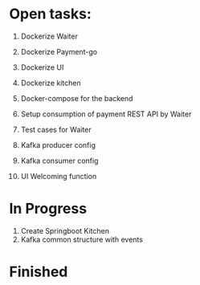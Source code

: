 # Open tasks:
1. Dockerize Waiter
2. Dockerize Payment-go
3. Dockerize UI
4. Dockerize kitchen
5. Docker-compose for the backend
7. Setup consumption of payment REST API by Waiter

6. Test cases for Waiter
8. Kafka producer config
9. Kafka consumer config

10. UI Welcoming function

# In Progress
1. Create Springboot Kitchen
7. Kafka common structure with events 


# Finished